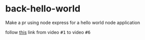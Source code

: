 # back-hello-world
Make a pr using node express for a hello world node application

follow [this](https://www.youtube.com/watch?v=tt1R-DEhvxg&list=PLC3y8-rFHvwh8shCMHFA5kWxD9PaPwxaY) link from video <kbd>#1</kbd> to video <kbd>#6</kbd> 
